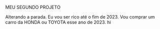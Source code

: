 MEU SEGUNDO PROJETO

Alterando a parada. Eu vou ser rico até o fim de 2023.
Vou comprar um carro da HONDA ou TOYOTA esse ano de 2023. hi